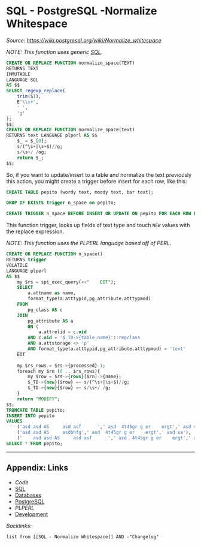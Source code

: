 # SQL - PostgreSQL -Normalize Whitespace

*Source: https://wiki.postgresql.org/wiki/Normalize_whitespace*

*NOTE: This function uses generic [SQL](SQL.md).*

````SQL
CREATE OR REPLACE FUNCTION normalize_space(TEXT)
RETURNS TEXT
IMMUTABLE
LANGUAGE SQL
AS $$
SELECT regexp_replace(
    trim($1),
    E'\\s+',
    ' ',
    'g'
);
$$;
CREATE OR REPLACE FUNCTION normalize_space(text) 
RETURNS text LANGUAGE plperl AS $$
    $_ = $_[0]; 
    s/(^\s+|\s+$)//g;
    s/\s+/ /og;
    return $_;
$$;
````

So, if you want to update/insert to a table and normalize the text previously this action, you might create a trigger before insert for each row, like this:

````SQL
CREATE TABLE pepito (wordy text, moody text, bar text);

DROP IF EXISTS trigger n_space on pepito;

CREATE TRIGGER n_space BEFORE INSERT OR UPDATE ON pepito FOR EACH ROW EXECUTE PROCEDURE n_space();
````

This function trigger, looks up fields of text type and touch `NEW` values with the replace expression.

*NOTE: This function uses the *PLPERL* language based off of *PERL*.*

````SQL
CREATE OR REPLACE FUNCTION n_space() 
RETURNS trigger
VOLATILE
LANGUAGE plperl
AS $$
	my $rs = spi_exec_query(<<"    EOT");
    SELECT
        a.attname as name,
        format_type(a.atttypid,pg_attribute.atttypmod) 
    FROM
        pg_class AS c
    JOIN
        pg_attribute AS a
        ON (
            a.attrelid = c.oid
        AND c.oid = '$_TD->{table_name}'::regclass 
        AND a.attstorage <> 'p'
        AND format_type(a.atttypid,pg_attribute.atttypmod) = 'text'
    EOT
        
	my $rs_rows = $rs->{processed}-1;
	foreach my $rn (0 .. $rs_rows){
		my $row = $rs->{rows}[$rn]->{name};
		$_TD->{new}{$row} =~ s/(^\s+|\s+$)//g;
		$_TD->{new}{$row} =~ s/\s+/ /g;		
	}	
	return "MODIFY";
$$;
TRUNCATE TABLE pepito;
INSERT INTO pepito
VALUES
    ('asd asd AS     asd asf      ',' asd  4t45gr g er    ergt',' asd sa'),
    ('asd asd AS     asdbhfg',' asd  4t45gr g er    ergt',' asd sa'),
    ('    asd asd AS     asd asf      ',' asd  4t45gr g er    ergt',' asd sa');
SELECT * FROM pepito;
````

---

## Appendix: Links

* *Code*
* [SQL](SQL.md)
* [Databases](../../MOCs/Databases.md)
* [PostgreSQL](../../../3-Resources/Tools/Developer%20Tools/Data%20Stack/Databases/PostgreSQL.md)
* *PLPERL*
* [Development](../../MOCs/Development.md)

*Backlinks:*

````dataview
list from [[SQL - Normalize Whitespace]] AND -"Changelog"
````

